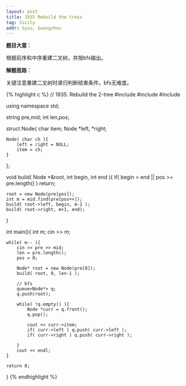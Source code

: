 ```yaml
---
layout: post
title: 1935 Rebuild the tress
tag: Sicily
addr: Sysu, Guangzhou
---
```


__题目大意__：

根据前序和中序重建二叉树，并按bfs输出。

__解题思路__：

关键注意重建二叉树时递归判断结束条件。bfs无难度。

{% highlight c %}
// 1935. Rebuild the 2-tree
#include <iostream>
#include <string>
#include <queue>

using namespace std;

string pre,mid;
int len,pos;

struct Node{
    char item;
    Node *left, *right;

    Node( char ch ){
        left = right = NULL;
        item = ch;
    }
};

void build( Node *&root, int begin, int end ){
    if( begin > end || pos >= pre.length() ) return;

    root = new Node(pre[pos]);
    int m = mid.find(pre[pos++]);
    build( root->left, begin, m-1 );
    build( root->right, m+1, end);
}

int main(){
    int m;
    cin >> m;

    while( m-- ){
        cin >> pre >> mid;
        len = pre.length();
        pos = 0;

        Node* root = new Node(pre[0]);
        build( root, 0, len-1 );

        // bfs
        queue<Node*> q;
        q.push(root);

        while( !q.empty() ){
            Node *curr = q.front();
            q.pop();

            cout << curr->item;
            if( curr->left ) q.push( curr->left );
            if( curr->right ) q.push( curr->right );

        }
        cout << endl;
    }

    return 0;
}
{% endhighlight %}
